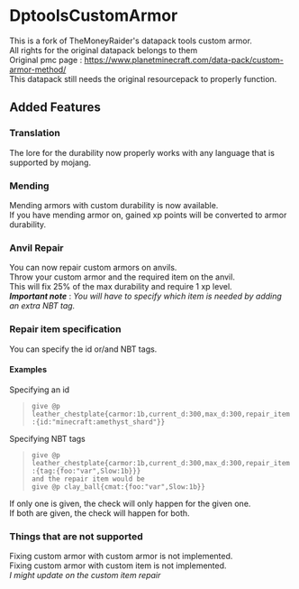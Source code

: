 # DptoolsCustomArmor

This is a fork of TheMoneyRaider's datapack tools custom armor.  
All rights for the original datapack belongs to them  
Original pmc page : https://www.planetminecraft.com/data-pack/custom-armor-method/  
This datapack still needs the original resourcepack to properly function.  

## Added Features

### Translation  
The lore for the durability now properly works with any language that is supported by mojang.  
  
### Mending
Mending armors with custom durability is now available.  
If you have mending armor on, gained xp points will be converted to armor durability.  
  
### Anvil Repair
You can now repair custom armors on anvils.  
Throw your custom armor and the required item on the anvil.  
This will fix 25% of the max durability and require 1 xp level.  
***Important note*** : *You will have to specify which item is needed by adding an extra NBT tag.*  
  
### Repair item specification  
You can specify the id or/and NBT tags.  
  
#### Examples  

Specifying an id
> `give @p leather_chestplate{carmor:1b,current_d:300,max_d:300,repair_item:{id:"minecraft:amethyst_shard"}}`  

Specifying NBT tags
> `give @p leather_chestplate{carmor:1b,current_d:300,max_d:300,repair_item:{tag:{foo:"var",Slow:1b}}}`  
> `and the repair item would be`  
> `give @p clay_ball{cmat:{foo:"var",Slow:1b}}`

If only one is given, the check will only happen for the given one.  
If both are given, the check will happen for both.  
  
### Things that are not supported
Fixing custom armor with custom armor is not implemented.  
Fixing custom armor with custom item is not implemented.  
*I might update on the custom item repair*
